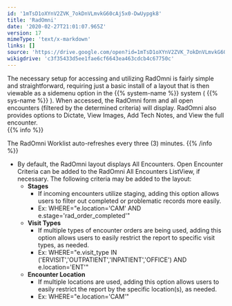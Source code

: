 ```yaml
---
id: '1mTsD1oXYnV2ZVK_7okDnVLmvkG60cAj5x0-DwUypgk8'
title: 'RadOmni'
date: '2020-02-27T21:01:07.965Z'
version: 17
mimeType: 'text/x-markdown'
links: []
source: 'https://drive.google.com/open?id=1mTsD1oXYnV2ZVK_7okDnVLmvkG60cAj5x0-DwUypgk8'
wikigdrive: 'c3f35433d5ee1fae6cf6643ea463cdcb4c67750c'
---
```

The necessary setup for accessing and utilizing RadOmni is fairly simple and straightforward, requiring just a basic install of a layout that is then viewable as a sidemenu option in the {{% system-name %}} system ( {{% sys-name %}} ). When accessed, the RadOmni form and all open encounters (filtered by the determined criteria) will display. RadOmni also provides options to Dictate, View Images, Add Tech Notes, and View the full encounter.  
{{% info %}}

The RadOmni Worklist auto-refreshes every three (3) minutes.
{{% /info %}}
* By default, the RadOmni layout displays All Encounters. Open Encounter Criteria can be added to the RadOmni All Encounters ListView, if necessary. The following criteria may be added to the layout:
   * <strong>Stages</strong>
      * If incoming encounters utilize staging, adding this option allows users to filter out completed or problematic records more easily.
      * Ex: WHERE="e.location='CAM' AND e.stage='rad_order_completed'"
   * <strong>Visit Types</strong>
      * If multiple types of encounter orders are being used, adding this option allows users to easily restrict the report to specific visit types, as needed.
      * Ex: WHERE="e.visit_type IN ('ERVISIT','OUTPATIENT','INPATIENT','OFFICE') AND e.location='ENT'"
   * <strong>Encounter Location</strong>
      * If multiple locations are used, adding this option allows users to easily restrict the report by the specific location(s), as needed.
      * Ex: WHERE="e.location='CAM'"
